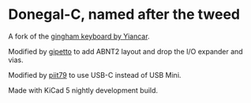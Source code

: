 # Donegal-C, named after the tweed

A fork of the [gingham keyboard by Yiancar](https://github.com/yiancar/gingham_pcb).

Modified by [gipetto](https://github.com/itsnoteasy/gingerham) to add ABNT2 layout and drop the I/O expander and vias.

Modified by [piit79](https://github.com/piit79/donegal-c) to use USB-C instead of USB Mini.

Made with KiCad 5 nightly development build.
